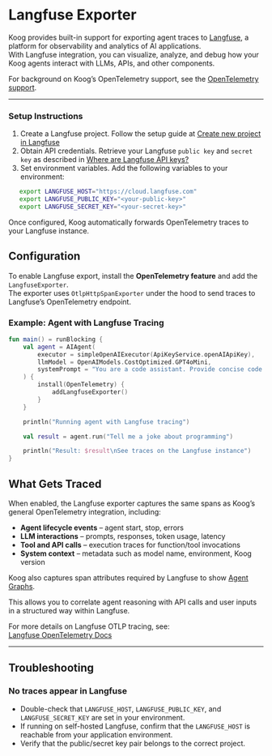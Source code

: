 # Langfuse Exporter

Koog provides built-in support for exporting agent traces to [Langfuse](https://langfuse.com/), a platform for observability and analytics of AI applications.  
With Langfuse integration, you can visualize, analyze, and debug how your Koog agents interact with LLMs, APIs, and other components.

For background on Koog’s OpenTelemetry support, see the [OpenTelemetry support](https://docs.koog.ai/opentelemetry-support/).

---

### Setup Instructions

1. Create a Langfuse project. Follow the setup guide at [Create new project in Langfuse](https://langfuse.com/docs/get-started#create-new-project-in-langfuse)
2. Obtain API credentials. Retrieve your Langfuse `public key` and `secret key` as described in [Where are Langfuse API keys?](https://langfuse.com/faq/all/where-are-langfuse-api-keys)
3. Set environment variables. Add the following variables to your environment:

```bash
   export LANGFUSE_HOST="https://cloud.langfuse.com"
   export LANGFUSE_PUBLIC_KEY="<your-public-key>"
   export LANGFUSE_SECRET_KEY="<your-secret-key>"
```

Once configured, Koog automatically forwards OpenTelemetry traces to your Langfuse instance.

## Configuration

To enable Langfuse export, install the **OpenTelemetry feature** and add the `LangfuseExporter`.  
The exporter uses `OtlpHttpSpanExporter` under the hood to send traces to Langfuse’s OpenTelemetry endpoint.

### Example: Agent with Langfuse Tracing

```kotlin
fun main() = runBlocking {
    val agent = AIAgent(
        executor = simpleOpenAIExecutor(ApiKeyService.openAIApiKey),
        llmModel = OpenAIModels.CostOptimized.GPT4oMini,
        systemPrompt = "You are a code assistant. Provide concise code examples."
    ) {
        install(OpenTelemetry) {
            addLangfuseExporter()
        }
    }

    println("Running agent with Langfuse tracing")

    val result = agent.run("Tell me a joke about programming")

    println("Result: $result\nSee traces on the Langfuse instance")
}
```



## What Gets Traced

When enabled, the Langfuse exporter captures the same spans as Koog’s general OpenTelemetry integration, including:

- **Agent lifecycle events** – agent start, stop, errors
- **LLM interactions** – prompts, responses, token usage, latency
- **Tool and API calls** – execution traces for function/tool invocations
- **System context** – metadata such as model name, environment, Koog version

Koog also captures span attributes required by Langfuse to show [Agent Graphs](https://langfuse.com/docs/observability/features/agent-graphs). 

This allows you to correlate agent reasoning with API calls and user inputs in a structured way within Langfuse.

For more details on Langfuse OTLP tracing, see:  
[Langfuse OpenTelemetry Docs](https://langfuse.com/docs/opentelemetry/get-started#opentelemetry-endpoint)

---

## Troubleshooting

### No traces appear in Langfuse
- Double-check that `LANGFUSE_HOST`, `LANGFUSE_PUBLIC_KEY`, and `LANGFUSE_SECRET_KEY` are set in your environment.
- If running on self-hosted Langfuse, confirm that the `LANGFUSE_HOST` is reachable from your application environment.
- Verify that the public/secret key pair belongs to the correct project.

